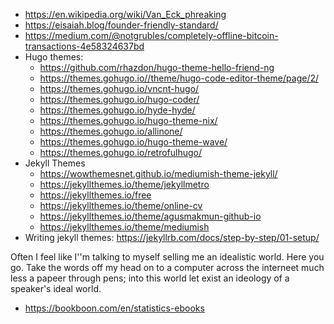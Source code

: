 - https://en.wikipedia.org/wiki/Van_Eck_phreaking
- https://eisaiah.blog/founder-friendly-standard/
- https://medium.com/@notgrubles/completely-offline-bitcoin-transactions-4e58324637bd
- Hugo themes:
  - https://github.com/rhazdon/hugo-theme-hello-friend-ng
  - https://themes.gohugo.io//theme/hugo-code-editor-theme/page/2/
  - https://themes.gohugo.io/vncnt-hugo/
  - https://themes.gohugo.io/hugo-coder/
  - https://themes.gohugo.io/hyde-hyde/
  - https://themes.gohugo.io/hugo-theme-nix/
  - https://themes.gohugo.io/allinone/
  - https://themes.gohugo.io/hugo-theme-wave/
  - https://themes.gohugo.io/retrofulhugo/
- Jekyll Themes
  - https://wowthemesnet.github.io/mediumish-theme-jekyll/ 
  - https://jekyllthemes.io/theme/jekyllmetro
  - https://jekyllthemes.io/free
  - https://jekyllthemes.io/theme/online-cv
  - https://jekyllthemes.io/theme/agusmakmun-github-io
  - https://jekyllthemes.io/theme/mediumish
- Writing jekyll themes: https://jekyllrb.com/docs/step-by-step/01-setup/

Often I feel like I''m talking to myself selling me an idealistic world.
Here you go. Take the words off my head on to a computer across the interneet much less a papeer through pens; into this world  let exist an ideology of a speaker's ideal world.
- https://bookboon.com/en/statistics-ebooks
